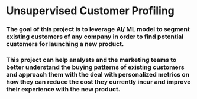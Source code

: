 # Unsupervised Customer Profiling

### The goal of this project is to leverage AI/ ML model to segment existing customers of any company in order to find potential customers for launching a new product. 

### This project can help analysts and the marketing teams to better understand the buying patterns of existing customers and approach them with the deal with personalized metrics on how they can reduce the cost they currently incur and improve their experience with the new product.
